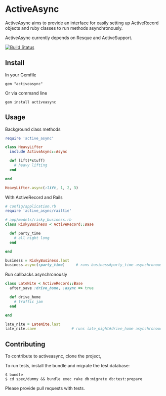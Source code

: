 # ActiveAsync

ActiveAsync aims to provide an interface for easily setting up ActiveRecord objects
and ruby classes to run methods asynchronously.

ActiveAsync currently depends on Resque and ActiveSupport.

[![Build Status](https://secure.travis-ci.org/challengepost/activeasync.png)](http://travis-ci.org/challengepost/activeasync)

## Install

In your Gemfile

    gem "activeasync"

Or via command line

    gem install activeasync


## Usage

Background class methods

``` ruby
require 'active_async'

class HeavyLifter
  include ActiveAsync::Async

  def lift(*stuff)
    # heavy lifting
  end

end

HeavyLifter.async(:lift, 1, 2, 3)
```

With ActiveRecord and Rails

``` ruby
# config/application.rb
require 'active_async/railtie'

# app/models/risky_business.rb
class RiskyBusiness < ActiveRecord::Base

  def party_time
    # all night long
  end

end

business = RiskyBusiness.last
business.async(:party_time)     # runs business#party_time asynchronously
```

Run callbacks asynchronously

``` ruby
class LateNite < ActiveRecord::Base
  after_save :drive_home, :async => true

  def drive_home
    # traffic jam
  end

end

late_nite = LateNite.last
late_nite.save                # runs late_night#drive_home asynchronously after save
```

## Contributing

To contribute to activeasync, clone the project, 

To run tests, install the bundle and migrate the test database:

    $ bundle
    $ cd spec/dummy && bundle exec rake db:migrate db:test:prepare

Please provide pull requests with tests.